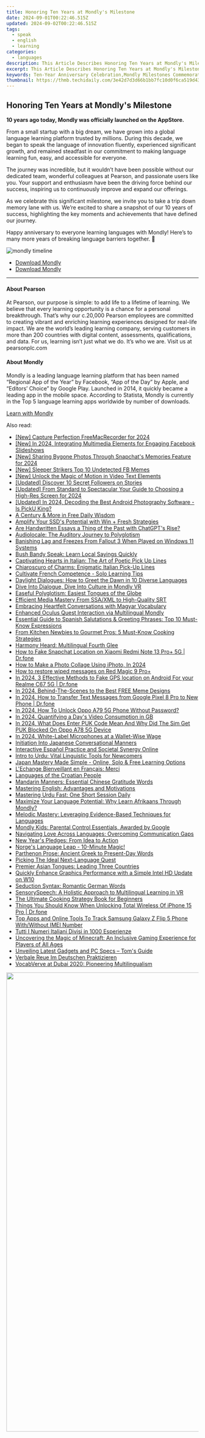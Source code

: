```yaml
---
title: Honoring Ten Years at Mondly's Milestone
date: 2024-09-01T00:22:46.515Z
updated: 2024-09-02T00:22:46.515Z
tags:
  - speak
  - english
  - learning
categories:
  - languages
description: This Article Describes Honoring Ten Years at Mondly's Milestone
excerpt: This Article Describes Honoring Ten Years at Mondly's Milestone
keywords: Ten-Year Anniversary Celebration,Mondly Milestones Commemoration,Decade Company Success Stories,Honoring Business Ten-Year Milestone,Ten Years of Mondly Achievements,Mondly's Decade-Long Company Journey,Anniversary Event Planning for Businesses
thumbnail: https://thmb.techidaily.com/3e42d7d3d66b1bb7fc10d0f6ca519d43c3162c70fd1186bee34b5c05700af6e2.jpg
---
```


## Honoring Ten Years at Mondly's Milestone

 **10 years ago today, Mondly was officially launched on the AppStore.**

 From a small startup with a big dream, we have grown into a global language learning platform trusted by millions. During this decade, we began to speak the language of innovation fluently, experienced significant growth, and remained steadfast in our commitment to making language learning fun, easy, and accessible for everyone.

 The journey was incredible, but it wouldn’t have been possible without our dedicated team, wonderful colleagues at Pearson, and passionate users like you. Your support and enthusiasm have been the driving force behind our success, inspiring us to continuously improve and expand our offerings.

 As we celebrate this significant milestone, we invite you to take a trip down memory lane with us. We’re excited to share a snapshot of our 10 years of success, highlighting the key moments and achievements that have defined our journey.

 Happy anniversary to everyone learning languages with Mondly! Here’s to many more years of breaking language barriers together. 🥂

![mondly timeline](https://i.imgur.com/bHiM6wz.jpeg "Celebrating A Decade Of Mondly 2")

* [Download Mondly](https://www.facebook.com/sharer/sharer.php?u=https%3A%2F%2Fwww.mondly.com%2Fblog%2Fdecade-of-mondly%2F&t=Celebrating+A+Decade+of+Mondly "Share on Facebook")
* [Download Mondly](https://shop.mondly.com/affiliate.php?ACCOUNT=ATISTUDI&AFFILIATE=108875&PATH=https://www.mondly.com?AFFILIATE=108875)

---

#### **About Pearson**

 At Pearson, our purpose is simple: to add life to a lifetime of learning. We believe that every learning opportunity is a chance for a personal breakthrough. That’s why our c.20,000 Pearson employees are committed to creating vibrant and enriching learning experiences designed for real-life impact. We are the world’s leading learning company, serving customers in more than 200 countries with digital content, assessments, qualifications, and data. For us, learning isn’t just what we do. It’s who we are. Visit us at pearsonplc.com

#### **About Mondly**

 Mondly is a leading language learning platform that has been named “Regional App of the Year” by Facebook, “App of the Day” by Apple, and “Editors’ Choice” by Google Play. Launched in 2014, it quickly became a leading app in the mobile space. According to Statista, Mondly is currently in the Top 5 language learning apps worldwide by number of downloads.

[Learn with Mondly](https://adjt.mondly.com/5ixfg4k?campaign=blog-post-id-10197&fallback=https%3A%2F%2Fapp.mondly.com%3Futm%5Fmedium%3Dblog%5Fblog-post-id-10197%26utm%5Fsource%3Dblog-post-id-10197&redirect%5Fmacos=https%3A%2F%2Fapp.mondly.com%3Futm%5Fmedium%3Dblog%5Fblog-post-id-10197%26utm%5Fsource%3Dblog-post-id-10197&redirect%5Fandroid=https%3A%2F%2Fplay.google.com%2Fstore%2Fapps%2Fdetails%3Fid%3Dcom.atistudios.mondly.languages%3Futm%5Fmedium%3Dblog%5Fblog-post-id-10197%26utm%5Fsource%3Dblog-post-id-10197&redirect%5Fios=https%3A%2F%2Fapps.apple.com%2Fapp%2Fapple-store%2Fid987873536%3Fpt%3D78954800%26ct%3Dblog-post-id-10197%26mt%3D8 "Learn with Mondly")

<ins class="adsbygoogle"
     style="display:block"
     data-ad-format="autorelaxed"
     data-ad-client="ca-pub-7571918770474297"
     data-ad-slot="1223367746"></ins>



<ins class="adsbygoogle"
     style="display:block"
     data-ad-client="ca-pub-7571918770474297"
     data-ad-slot="8358498916"
     data-ad-format="auto"
     data-full-width-responsive="true"></ins>

<span class="atpl-alsoreadstyle">Also read:</span>
<div><ul>
<li><a href="https://remote-screen-capture.techidaily.com/new-capture-perfection-freemacrecorder-for-2024/"><u>[New] Capture Perfection  FreeMacRecorder for 2024</u></a></li>
<li><a href="https://facebook-videos.techidaily.com/new-in-2024-integrating-multimedia-elements-for-engaging-facebook-slideshows/"><u>[New] In 2024, Integrating Multimedia Elements for Engaging Facebook Slideshows</u></a></li>
<li><a href="https://snapchat-videos.techidaily.com/new-sharing-bygone-photos-through-snapchats-memories-feature-for-2024/"><u>[New] Sharing Bygone Photos Through Snapchat's Memories Feature for 2024</u></a></li>
<li><a href="https://facebook-clips.techidaily.com/new-sleeper-strikers-top-10-undetected-fb-memes/"><u>[New] Sleeper Strikers  Top 10 Undetected FB Memes</u></a></li>
<li><a href="https://some-guidance.techidaily.com/new-unlock-the-magic-of-motion-in-video-text-elements/"><u>[New] Unlock the Magic of Motion in Video Text Elements</u></a></li>
<li><a href="https://instagram-video-recordings.techidaily.com/updated-discover-10-secret-followers-on-stories/"><u>[Updated] Discover 10 Secret Followers on Stories</u></a></li>
<li><a href="https://fox-boxes.techidaily.com/updated-from-standard-to-spectacular-your-guide-to-choosing-a-high-res-screen-for-2024/"><u>[Updated] From Standard to Spectacular  Your Guide to Choosing a High-Res Screen for 2024</u></a></li>
<li><a href="https://article-files.techidaily.com/updated-in-2024-decoding-the-best-android-photography-software-is-picku-king/"><u>[Updated] In 2024, Decoding the Best Android Photography Software - Is PickU King?</u></a></li>
<li><a href="https://mondly-stories.techidaily.com/a-century-and-more-in-free-daily-wisdom/"><u>A Century & More in Free Daily Wisdom</u></a></li>
<li><a href="https://win11.techidaily.com/amplify-your-ssds-potential-with-win-plus-fresh-strategies/"><u>Amplify Your SSD's Potential with Win + Fresh Strategies</u></a></li>
<li><a href="https://tech-revival.techidaily.com/are-handwritten-essays-a-thing-of-the-past-with-chatgpts-rise/"><u>Are Handwritten Essays a Thing of the Past with ChatGPT's Rise?</u></a></li>
<li><a href="https://mondly-stories.techidaily.com/audiolocale-the-auditory-journey-to-polyglotism/"><u>Audiolocale: The Auditory Journey to Polyglotism</u></a></li>
<li><a href="https://win-blog.techidaily.com/banishing-lag-and-freezes-from-fallout-3-when-played-on-windows-11-systems/"><u>Banishing Lag and Freezes From Fallout 3 When Played on Windows 11 Systems</u></a></li>
<li><a href="https://mondly-stories.techidaily.com/bush-bandy-speak-learn-local-sayings-quickly/"><u>Bush Bandy Speak: Learn Local Sayings Quickly</u></a></li>
<li><a href="https://mondly-stories.techidaily.com/captivating-hearts-in-italian-the-art-of-poetic-pick-up-lines/"><u>Captivating Hearts in Italian: The Art of Poetic Pick Up Lines</u></a></li>
<li><a href="https://mondly-stories.techidaily.com/chiaroscuro-of-charms-enigmatic-italian-pick-up-lines/"><u>Chiaroscuro of Charms: Enigmatic Italian Pick-Up Lines</u></a></li>
<li><a href="https://mondly-stories.techidaily.com/cultivate-french-competence-solo-learning-tips/"><u>Cultivate French Competence - Solo Learning Tips</u></a></li>
<li><a href="https://mondly-stories.techidaily.com/daylight-dialogues-how-to-greet-the-dawn-in-10-diverse-languages/"><u>Daylight Dialogues: How to Greet the Dawn in 10 Diverse Languages</u></a></li>
<li><a href="https://mondly-stories.techidaily.com/dive-into-dialogue-dive-into-culture-in-mondly-vr/"><u>Dive Into Dialogue, Dive Into Culture in Mondly VR</u></a></li>
<li><a href="https://mondly-stories.techidaily.com/easeful-polyglotism-easiest-tongues-of-the-globe/"><u>Easeful Polyglotism: Easiest Tongues of the Globe</u></a></li>
<li><a href="https://extra-lessons.techidaily.com/efficient-media-mastery-from-ssaxml-to-high-quality-srt/"><u>Efficient Media Mastery  From SSA/XML to High-Quality SRT</u></a></li>
<li><a href="https://mondly-stories.techidaily.com/embracing-heartfelt-conversations-with-magyar-vocabulary/"><u>Embracing Heartfelt Conversations with Magyar Vocabulary</u></a></li>
<li><a href="https://mondly-stories.techidaily.com/enhanced-oculus-quest-interaction-via-multilingual-mondly/"><u>Enhanced Oculus Quest Interaction via Multilingual Mondly</u></a></li>
<li><a href="https://mondly-stories.techidaily.com/essential-guide-to-spanish-salutations-and-greeting-phrases-top-10-must-know-expressions/"><u>Essential Guide to Spanish Salutations & Greeting Phrases: Top 10 Must-Know Expressions</u></a></li>
<li><a href="https://mondly-stories.techidaily.com/from-kitchen-newbies-to-gourmet-pros-5-must-know-cooking-strategies/"><u>From Kitchen Newbies to Gourmet Pros: 5 Must-Know Cooking Strategies</u></a></li>
<li><a href="https://mondly-stories.techidaily.com/harmony-heard-multilingual-fourth-glee/"><u>Harmony Heard: Multilingual Fourth Glee</u></a></li>
<li><a href="https://location-social.techidaily.com/how-to-fake-snapchat-location-on-xiaomi-redmi-note-13-proplus-5g-drfone-by-drfone-virtual-android/"><u>How to Fake Snapchat Location on Xiaomi Redmi Note 13 Pro+ 5G | Dr.fone</u></a></li>
<li><a href="https://meme-emoji.techidaily.com/how-to-make-a-photo-collage-using-iphoto-in-2024/"><u>How to Make a Photo Collage Using iPhoto, In 2024</u></a></li>
<li><a href="https://blog-min.techidaily.com/how-to-restore-wiped-messages-on-red-magic-9-proplus-by-fonelab-android-recover-messages/"><u>How to restore wiped messages on Red Magic 9 Pro+</u></a></li>
<li><a href="https://android-location.techidaily.com/in-2024-3-effective-methods-to-fake-gps-location-on-android-for-your-realme-c67-5g-drfone-by-drfone-virtual/"><u>In 2024, 3 Effective Methods to Fake GPS location on Android For your Realme C67 5G | Dr.fone</u></a></li>
<li><a href="https://extra-resources.techidaily.com/in-2024-behind-the-scenes-to-the-best-free-meme-designs/"><u>In 2024, Behind-The-Scenes to the Best FREE Meme Designs</u></a></li>
<li><a href="https://android-transfer.techidaily.com/in-2024-how-to-transfer-text-messages-from-google-pixel-8-pro-to-new-phone-drfone-by-drfone-transfer-from-android-transfer-from-android/"><u>In 2024, How to Transfer Text Messages from Google Pixel 8 Pro to New Phone | Dr.fone</u></a></li>
<li><a href="https://android-unlock.techidaily.com/in-2024-how-to-unlock-oppo-a79-5g-phone-without-password-by-drfone-android/"><u>In 2024, How To Unlock Oppo A79 5G Phone Without Password?</u></a></li>
<li><a href="https://extra-guidance.techidaily.com/in-2024-quantifying-a-days-video-consumption-in-gb/"><u>In 2024, Quantifying a Day's Video Consumption in GB</u></a></li>
<li><a href="https://sim-unlock.techidaily.com/in-2024-what-does-enter-puk-code-mean-and-why-did-the-sim-get-puk-blocked-on-oppo-a78-5g-device-by-drfone-android/"><u>In 2024, What Does Enter PUK Code Mean And Why Did The Sim Get PUK Blocked On Oppo A78 5G Device</u></a></li>
<li><a href="https://facebook-video-footage.techidaily.com/in-2024-white-label-microphones-at-a-wallet-wise-wage/"><u>In 2024, White-Label Microphones at a Wallet-Wise Wage</u></a></li>
<li><a href="https://mondly-stories.techidaily.com/initiation-into-japanese-conversational-manners/"><u>Initiation Into Japanese Conversational Manners</u></a></li>
<li><a href="https://mondly-stories.techidaily.com/interactive-espanol-practice-and-societal-synergy-online/"><u>Interactive Español Practice and Societal Synergy Online</u></a></li>
<li><a href="https://mondly-stories.techidaily.com/intro-to-urdu-vital-linguistic-tools-for-newcomers/"><u>Intro to Urdu: Vital Linguistic Tools for Newcomers</u></a></li>
<li><a href="https://mondly-stories.techidaily.com/japan-mastery-made-simple-online-solo-and-free-learning-options/"><u>Japan Mastery Made Simple - Online, Solo & Free Learning Options</u></a></li>
<li><a href="https://mondly-stories.techidaily.com/lechange-bienveillant-en-francais-merci/"><u>L'Echange Bienveillant en Français: Merci</u></a></li>
<li><a href="https://mondly-stories.techidaily.com/languages-of-the-croatian-people/"><u>Languages of the Croatian People</u></a></li>
<li><a href="https://mondly-stories.techidaily.com/mandarin-manners-essential-chinese-gratitude-words/"><u>Mandarin Manners: Essential Chinese Gratitude Words</u></a></li>
<li><a href="https://mondly-stories.techidaily.com/mastering-english-advantages-and-motivations/"><u>Mastering English: Advantages and Motivations</u></a></li>
<li><a href="https://mondly-stories.techidaily.com/mastering-urdu-fast-one-short-session-daily/"><u>Mastering Urdu Fast: One Short Session Daily</u></a></li>
<li><a href="https://mondly-stories.techidaily.com/maximize-your-language-potential-why-learn-afrikaans-through-mondly/"><u>Maximize Your Language Potential: Why Learn Afrikaans Through Mondly?</u></a></li>
<li><a href="https://mondly-stories.techidaily.com/melodic-mastery-leveraging-evidence-based-techniques-for-languages/"><u>Melodic Mastery: Leveraging Evidence-Based Techniques for Languages</u></a></li>
<li><a href="https://mondly-stories.techidaily.com/mondly-kids-parental-control-essentials-awarded-by-google/"><u>Mondly Kids: Parental Control Essentials, Awarded by Google</u></a></li>
<li><a href="https://mondly-stories.techidaily.com/navigating-love-across-languages-overcoming-communication-gaps/"><u>Navigating Love Across Languages: Overcoming Communication Gaps</u></a></li>
<li><a href="https://mondly-stories.techidaily.com/new-years-pledges-from-idea-to-action/"><u>New Year's Pledges: From Idea to Action</u></a></li>
<li><a href="https://mondly-stories.techidaily.com/norges-language-leap-10-minute-magic/"><u>Norge's Language Leap - 10-Minute Magic!</u></a></li>
<li><a href="https://mondly-stories.techidaily.com/parthenon-prose-ancient-greek-to-present-day-words/"><u>Parthenon Prose: Ancient Greek to Present-Day Words</u></a></li>
<li><a href="https://mondly-stories.techidaily.com/picking-the-ideal-next-language-quest/"><u>Picking The Ideal Next-Language Quest</u></a></li>
<li><a href="https://mondly-stories.techidaily.com/premier-asian-tongues-leading-three-countries/"><u>Premier Asian Tongues: Leading Three Countries</u></a></li>
<li><a href="https://network-issues.techidaily.com/1719974714462-quickly-enhance-graphics-performance-with-a-simple-intel-hd-update-on-w10/"><u>Quickly Enhance Graphics Performance with a Simple Intel HD Update on W10</u></a></li>
<li><a href="https://mondly-stories.techidaily.com/seduction-syntax-romantic-german-words/"><u>Seduction Syntax: Romantic German Words</u></a></li>
<li><a href="https://mondly-stories.techidaily.com/sensoryspeech-a-holistic-approach-to-multilingual-learning-in-vr/"><u>SensorySpeech: A Holistic Approach to Multilingual Learning in VR</u></a></li>
<li><a href="https://mondly-stories.techidaily.com/the-ultimate-cooking-strategy-book-for-beginners/"><u>The Ultimate Cooking Strategy Book for Beginners</u></a></li>
<li><a href="https://iphone-unlock.techidaily.com/things-you-should-know-when-unlocking-total-wireless-of-iphone-15-pro-drfone-by-drfone-ios/"><u>Things You Should Know When Unlocking Total Wireless Of iPhone 15 Pro | Dr.fone</u></a></li>
<li><a href="https://android-unlock.techidaily.com/top-apps-and-online-tools-to-track-samsung-galaxy-z-flip-5-phone-withwithout-imei-number-by-drfone-android/"><u>Top Apps and Online Tools To Track Samsung Galaxy Z Flip 5 Phone With/Without IMEI Number</u></a></li>
<li><a href="https://mondly-stories.techidaily.com/tutti-i-numeri-italiani-divisi-in-1000-esperienze/"><u>Tutti I Numeri Italiani Divisi in 1000 Esperienze</u></a></li>
<li><a href="https://buynow-reviews.techidaily.com/uncovering-the-magic-of-minecraft-an-inclusive-gaming-experience-for-players-of-all-ages/"><u>Uncovering the Magic of Minecraft: An Inclusive Gaming Experience for Players of All Ages</u></a></li>
<li><a href="https://hardware-tips.techidaily.com/unveiling-latest-gadgets-and-pc-specs-toms-guide/"><u>Unveiling Latest Gadgets and PC Specs – Tom's Guide</u></a></li>
<li><a href="https://mondly-stories.techidaily.com/verbale-reue-im-deutschen-praktizieren/"><u>Verbale Reue Im Deutschen Praktizieren</u></a></li>
<li><a href="https://mondly-stories.techidaily.com/vocabverve-at-dubai-2020-pioneering-multilingualism/"><u>VocabVerve at Dubai 2020: Pioneering Multilingualism</u></a></li>
</ul></div>

<!-- affiliate ads begin -->
<a href="https://ukaidot.sjv.io/c/5597632/1793237/19578" target="_top" id="1793237"><img src="//a.impactradius-go.com/display-ad/19578-1793237" border="0" alt="" width="1200" height="1200"/></a><img height="0" width="0" src="https://imp.pxf.io/i/5597632/1793237/19578" style="position:absolute;visibility:hidden;" border="0" />
<!-- affiliate ads end -->